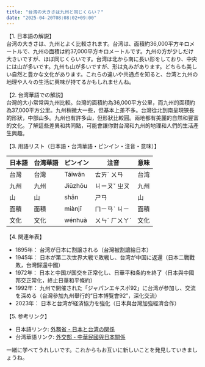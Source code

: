 ```yaml
---
title: "台湾の大きさは九州と同じくらい？"
date: "2025-04-20T08:08:02+09:00"
---
```


【1. 日本語の解説】  
台湾の大きさは、九州とよく比較されます。台湾は、面積約36,000平方キロメートルで、九州の面積は約37,000平方キロメートルです。九州の方が少しだけ大きいですが、ほぼ同じくらいです。台湾は北から南に長い形をしており、中央には山が多いです。九州も山が多いですが、形は丸みがあります。どちらも美しい自然と豊かな文化があります。これらの違いや共通点を知ると、台湾と九州の地理や人々の生活に興味が持てるかもしれませんね。

【2. 台湾華語での解説】  
台灣的大小常常與九州比較。台灣的面積約為36,000平方公里，而九州的面積約為37,000平方公里。九州稍微大一些，但基本上差不多。台灣從北到南呈現狹長的形狀，中部山多。九州也有許多山，但形狀比較圓。兩地都有美麗的自然和豐富的文化。了解這些差異和共同點，可能會讓你對台灣和九州的地理和人們的生活產生興趣。

【3. 用語リスト（日本語・台湾華語・ピンイン・注音・意味）】  

| 日本語    | 台湾華語 | ピンイン     | 注音   | 意味             |
|-----------|----------|--------------|--------|------------------|
| 台灣      | 台灣     | Táiwān       | ㄊㄞˊ ㄨㄢ    | 台湾             |
| 九州      | 九州     | Jiǔzhōu      | ㄐㄧㄡˇ ㄓㄡ    | 九州             |
| 山        | 山       | shān         | ㄕㄢ   | 山               |
| 面積      | 面積     | miànjī       | ㄇㄧㄢˋ ㄐㄧ    | 面積             |
| 文化      | 文化     | wénhuà       | ㄨㄣˊ ㄏㄨㄚˋ | 文化             |

【4. 関連年表】  

- 1895年： 台湾が日本に割譲される（台灣被割讓給日本）
- 1945年： 日本が第二次世界大戦で敗戦し、台湾が中国に返還（日本二戰戰敗，台灣歸還中國）
- 1972年： 日本と中国が国交を正常化し、日華平和条約を終了（日本與中國邦交正常化，終止日華和平條約）
- 1992年： 九州で開催された「ジャパンエキスポ92」に台湾が参加し、交流を深める（台灣參加九州舉行的“日本博覽會92”，深化交流）
- 2023年： 日本と台湾が経済協力を強化（日本與台灣加強經濟合作）

【5. 参考リンク】  

- 日本語リンク: [外務省 - 日本と台湾の関係](https://www.mofa.go.jp/mofaj/area/taiwan/)
- 台湾華語リンク: [外交部 - 中華民國與日本關係](https://www.mofa.gov.tw/CountryInfo.aspx?CID=41&n=163&sms=33)

一緒に学べてうれしいです。これからもお互いに新しいことを発見していきましょうね。